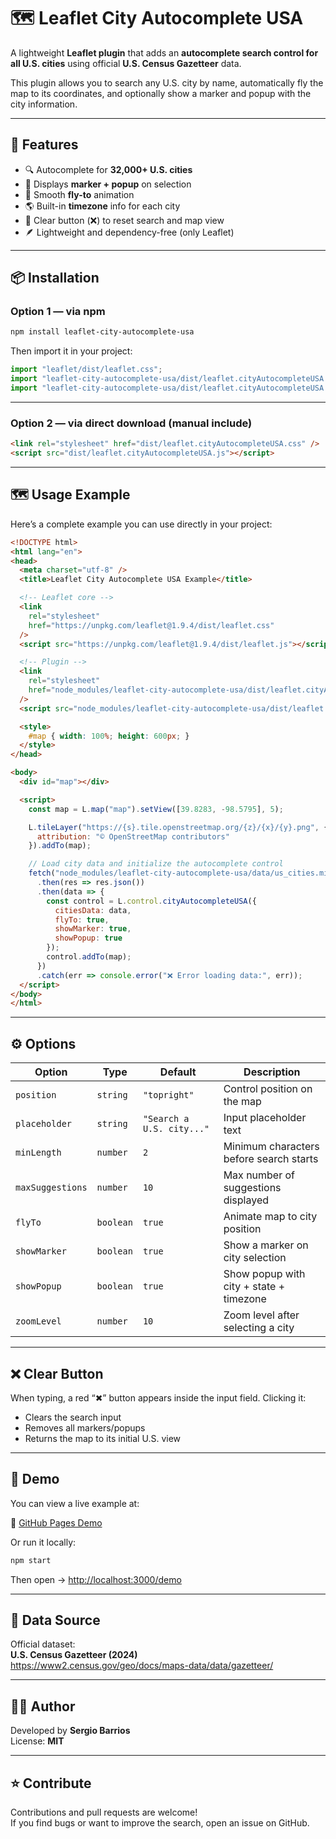 # 🗺️ Leaflet City Autocomplete USA

A lightweight **Leaflet plugin** that adds an **autocomplete search control for all U.S. cities** using official **U.S. Census Gazetteer** data.

This plugin allows you to search any U.S. city by name, automatically fly the map to its coordinates, and optionally show a marker and popup with the city information.

---

## 🚀 Features

- 🔍 Autocomplete for **32,000+ U.S. cities**
- 📍 Displays **marker + popup** on selection
- 🧭 Smooth **fly-to** animation
- 🌎 Built-in **timezone** info for each city
- 🧹 Clear button (❌) to reset search and map view
- 🪶 Lightweight and dependency-free (only Leaflet)

---

## 📦 Installation

### Option 1 — via npm

```bash
npm install leaflet-city-autocomplete-usa
```

Then import it in your project:

```js
import "leaflet/dist/leaflet.css";
import "leaflet-city-autocomplete-usa/dist/leaflet.cityAutocompleteUSA.css";
import "leaflet-city-autocomplete-usa/dist/leaflet.cityAutocompleteUSA.js";
```

---

### Option 2 — via direct download (manual include)

```html
<link rel="stylesheet" href="dist/leaflet.cityAutocompleteUSA.css" />
<script src="dist/leaflet.cityAutocompleteUSA.js"></script>
```

---

## 🗺️ Usage Example

Here’s a complete example you can use directly in your project:

```html
<!DOCTYPE html>
<html lang="en">
<head>
  <meta charset="utf-8" />
  <title>Leaflet City Autocomplete USA Example</title>

  <!-- Leaflet core -->
  <link
    rel="stylesheet"
    href="https://unpkg.com/leaflet@1.9.4/dist/leaflet.css"
  />
  <script src="https://unpkg.com/leaflet@1.9.4/dist/leaflet.js"></script>

  <!-- Plugin -->
  <link
    rel="stylesheet"
    href="node_modules/leaflet-city-autocomplete-usa/dist/leaflet.cityAutocompleteUSA.css"
  />
  <script src="node_modules/leaflet-city-autocomplete-usa/dist/leaflet.cityAutocompleteUSA.js"></script>

  <style>
    #map { width: 100%; height: 600px; }
  </style>
</head>

<body>
  <div id="map"></div>

  <script>
    const map = L.map("map").setView([39.8283, -98.5795], 5);

    L.tileLayer("https://{s}.tile.openstreetmap.org/{z}/{x}/{y}.png", {
      attribution: "© OpenStreetMap contributors"
    }).addTo(map);

    // Load city data and initialize the autocomplete control
    fetch("node_modules/leaflet-city-autocomplete-usa/data/us_cities.min.json")
      .then(res => res.json())
      .then(data => {
        const control = L.control.cityAutocompleteUSA({
          citiesData: data,
          flyTo: true,
          showMarker: true,
          showPopup: true
        });
        control.addTo(map);
      })
      .catch(err => console.error("❌ Error loading data:", err));
  </script>
</body>
</html>
```

---

## ⚙️ Options

| Option | Type | Default | Description |
|--------|------|----------|-------------|
| `position` | `string` | `"topright"` | Control position on the map |
| `placeholder` | `string` | `"Search a U.S. city..."` | Input placeholder text |
| `minLength` | `number` | `2` | Minimum characters before search starts |
| `maxSuggestions` | `number` | `10` | Max number of suggestions displayed |
| `flyTo` | `boolean` | `true` | Animate map to city position |
| `showMarker` | `boolean` | `true` | Show a marker on city selection |
| `showPopup` | `boolean` | `true` | Show popup with city + state + timezone |
| `zoomLevel` | `number` | `10` | Zoom level after selecting a city |

---

## ❌ Clear Button

When typing, a red “✖” button appears inside the input field.
Clicking it:
- Clears the search input  
- Removes all markers/popups  
- Returns the map to its initial U.S. view

---

## 🧪 Demo

You can view a live example at:

🔗 [GitHub Pages Demo](https://slbarriosdev.github.io/leaflet-city-autocomplete-usa/demo)

Or run it locally:

```bash
npm start
```

Then open → [http://localhost:3000/demo](http://localhost:3000/demo)

---

## 📄 Data Source

Official dataset:  
**U.S. Census Gazetteer (2024)**  
https://www2.census.gov/geo/docs/maps-data/data/gazetteer/

---

## 🧑‍💻 Author

Developed by **Sergio Barrios**  
License: **MIT**

---

## ⭐ Contribute

Contributions and pull requests are welcome!  
If you find bugs or want to improve the search, open an issue on GitHub.
